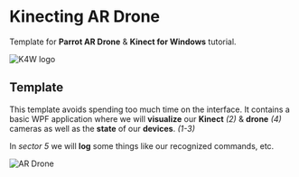Kinecting AR Drone
===========
Template for **Parrot AR Drone** & **Kinect for Windows** tutorial. 

![K4W logo](http://www.kinectingforwindows.com/wp-content/themes/twentyten/images/headers/logo.jpg)

## Template ##
This template avoids spending too much time on the interface.
It contains a basic WPF application where we will **visualize** our **Kinect** *(2)* & **drone** *(4)* cameras as well as the **state** of our **devices**. *(1-3)*

In *sector 5* we will **log** some things like our recognized commands, etc.

![AR Drone](http://www.kinectingforwindows.com/wp-content/uploads/2013/11/template-1024x497.png)